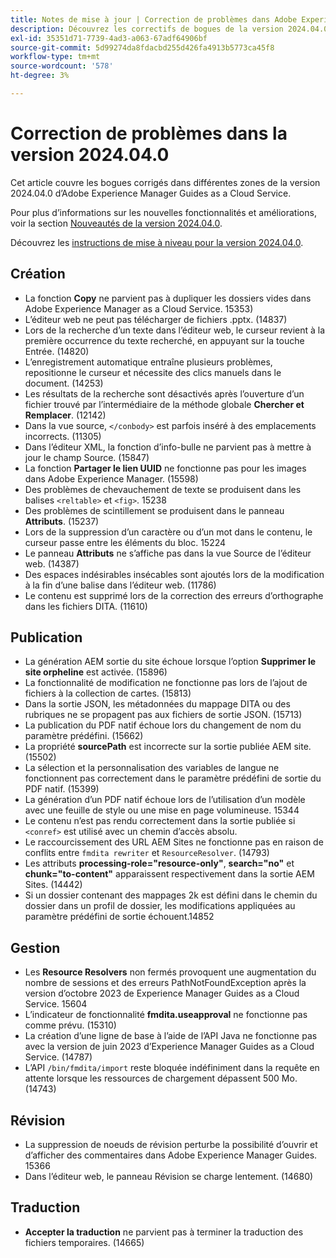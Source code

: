 ```yaml
---
title: Notes de mise à jour | Correction de problèmes dans Adobe Experience Manager Guides version 2024.4.0
description: Découvrez les correctifs de bogues de la version 2024.04.0 d’Adobe Experience Manager Guides as a Cloud Service.
exl-id: 35351d71-7739-4ad3-a063-67adf64906bf
source-git-commit: 5d99274da8fdacbd255d426fa4913b5773ca45f8
workflow-type: tm+mt
source-wordcount: '578'
ht-degree: 3%

---
```


# Correction de problèmes dans la version 2024.04.0

Cet article couvre les bogues corrigés dans différentes zones de la version 2024.04.0 d’Adobe Experience Manager Guides as a Cloud Service.

Pour plus d’informations sur les nouvelles fonctionnalités et améliorations, voir la section [Nouveautés de la version 2024.04.0](whats-new-2024-04-0.md).

Découvrez les [instructions de mise à niveau pour la version 2024.04.0](upgrade-instructions-2024-04-0.md).

## Création

- La fonction **Copy** ne parvient pas à dupliquer les dossiers vides dans Adobe Experience Manager as a Cloud Service. 15353)
- L’éditeur web ne peut pas télécharger de fichiers .pptx. (14837)
- Lors de la recherche d’un texte dans l’éditeur web, le curseur revient à la première occurrence du texte recherché, en appuyant sur la touche Entrée. (14820)
- L’enregistrement automatique entraîne plusieurs problèmes, repositionne le curseur et nécessite des clics manuels dans le document. (14253)
- Les résultats de la recherche sont désactivés après l’ouverture d’un fichier trouvé par l’intermédiaire de la méthode globale **Chercher et Remplacer**. (12142)
- Dans la vue source, `</conbody>` est parfois inséré à des emplacements incorrects. (11305)
- Dans l’éditeur XML, la fonction d’info-bulle ne parvient pas à mettre à jour le champ Source. (15847)
- La fonction **Partager le lien UUID** ne fonctionne pas pour les images dans Adobe Experience Manager. (15598)
- Des problèmes de chevauchement de texte se produisent dans les balises `<reltable>` et `<fig>`. 15238
- Des problèmes de scintillement se produisent dans le panneau **Attributs**. (15237)
- Lors de la suppression d’un caractère ou d’un mot dans le contenu, le curseur passe entre les éléments du bloc. 15224
- Le panneau **Attributs** ne s’affiche pas dans la vue Source de l’éditeur web. (14387)
- Des espaces indésirables insécables sont ajoutés lors de la modification à la fin d’une balise dans l’éditeur web. (11786)
- Le contenu est supprimé lors de la correction des erreurs d’orthographe dans les fichiers DITA. (11610)


## Publication

- La génération AEM sortie du site échoue lorsque l’option **Supprimer le site orpheline** est activée. (15896)
- La fonctionnalité de modification ne fonctionne pas lors de l’ajout de fichiers à la collection de cartes. (15813)
- Dans la sortie JSON, les métadonnées du mappage DITA ou des rubriques ne se propagent pas aux fichiers de sortie JSON. (15713)
- La publication du PDF natif échoue lors du changement de nom du paramètre prédéfini. (15662)
- La propriété **sourcePath** est incorrecte sur la sortie publiée AEM site. (15502)
- La sélection et la personnalisation des variables de langue ne fonctionnent pas correctement dans le paramètre prédéfini de sortie du PDF natif. (15399)
- La génération d’un PDF natif échoue lors de l’utilisation d’un modèle avec une feuille de style ou une mise en page volumineuse. 15344
- Le contenu n’est pas rendu correctement dans la sortie publiée si `<conref>` est utilisé avec un chemin d’accès absolu.
- Le raccourcissement des URL AEM Sites ne fonctionne pas en raison de conflits entre `fmdita rewriter` et `ResourceResolver`. (14793)
- Les attributs **processing-role=&quot;resource-only&quot;**, **search=&quot;no&quot;** et **chunk=&quot;to-content&quot;** apparaissent respectivement dans la sortie AEM Sites. (14442)
- Si un dossier contenant des mappages 2k est défini dans le chemin du dossier dans un profil de dossier, les modifications appliquées au paramètre prédéfini de sortie échouent.14852

## Gestion

- Les **Resource Resolvers** non fermés provoquent une augmentation du nombre de sessions et des erreurs PathNotFoundException après la version d’octobre 2023 de Experience Manager Guides as a Cloud Service. 15604
- L’indicateur de fonctionnalité **fmdita.useapproval** ne fonctionne pas comme prévu. (15310)
- La création d’une ligne de base à l’aide de l’API Java ne fonctionne pas avec la version de juin 2023 d’Experience Manager Guides as a Cloud Service. (14787)
- L’API `/bin/fmdita/import` reste bloquée indéfiniment dans la requête en attente lorsque les ressources de chargement dépassent 500 Mo. (14743)

## Révision

- La suppression de noeuds de révision perturbe la possibilité d’ouvrir et d’afficher des commentaires dans Adobe Experience Manager Guides. 15366
- Dans l’éditeur web, le panneau Révision se charge lentement. (14680)

## Traduction

- **Accepter la traduction** ne parvient pas à terminer la traduction des fichiers temporaires. (14665)
